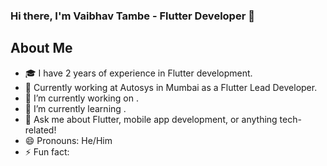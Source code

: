 ### Hi there, I'm Vaibhav Tambe - Flutter Developer 👋

## About Me
- 🎓 I have 2 years of experience in Flutter development.
- 🏢 Currently working at Autosys in Mumbai as a Flutter Lead Developer.
- 🔭 I’m currently working on .
- 🌱 I’m currently learning .
- 💬 Ask me about Flutter, mobile app development, or anything tech-related!
- 😄 Pronouns: He/Him
- ⚡ Fun fact: 
